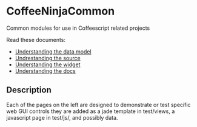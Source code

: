 # CoffeeNinjaCommon

Common modules for use in Coffeescript related projects

Read these documents:

- [Understanding the data model](UnderstandingData.md)
- [Undrestanding the source](UnderstandingNinja.md)
- [Understanding the widget](UndrestandingWidget.md)
- [Understanding the docs](UnderstandingDocs.md)

Description
--------------------------------------------------
Each of the pages on the left are designed to demonstrate or test specific web GUI controls
they are added as a jade template in test/views, a javascript page in test/js/, and possibly data.


